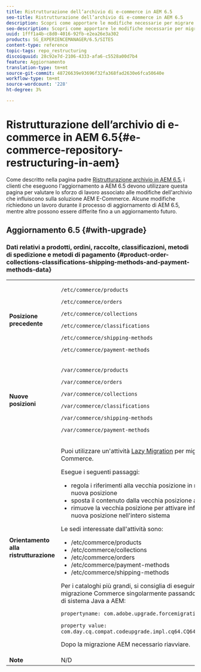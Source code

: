 ```yaml
---
title: Ristrutturazione dell’archivio di e-commerce in AEM 6.5
seo-title: Ristrutturazione dell’archivio di e-commerce in AEM 6.5
description: Scopri come apportare le modifiche necessarie per migrare alla nuova struttura dell’archivio in AEM 6.5 per E-Commerce.
seo-description: Scopri come apportare le modifiche necessarie per migrare alla nuova struttura dell’archivio in AEM 6.5 per E-Commerce.
uuid: 1fff1a4b-c8d0-4016-92fb-e2ea26e3a302
products: SG_EXPERIENCEMANAGER/6.5/SITES
content-type: reference
topic-tags: repo_restructuring
discoiquuid: 28c92e7d-2106-4333-afa6-c5528a00d7b4
feature: Aggiornamento
translation-type: tm+mt
source-git-commit: 48726639e93696f32fa368fad2630e6fca50640e
workflow-type: tm+mt
source-wordcount: '228'
ht-degree: 3%

---
```



# Ristrutturazione dell’archivio di e-commerce in AEM 6.5{#e-commerce-repository-restructuring-in-aem}

Come descritto nella pagina padre [Ristrutturazione archivio in AEM 6.5](/help/sites-deploying/repository-restructuring.md), i clienti che eseguono l&#39;aggiornamento a AEM 6.5 devono utilizzare questa pagina per valutare lo sforzo di lavoro associato alle modifiche dell&#39;archivio che influiscono sulla soluzione AEM E-Commerce. Alcune modifiche richiedono un lavoro durante il processo di aggiornamento di AEM 6.5, mentre altre possono essere differite fino a un aggiornamento futuro.

## Aggiornamento 6.5 {#with-upgrade}

### Dati relativi a prodotti, ordini, raccolte, classificazioni, metodi di spedizione e metodi di pagamento {#product-order-collections-classifications-shipping-methods-and-payment-methods-data}

<table>
 <tbody>
  <tr>
   <td><strong>Posizione precedente</strong></td>
   <td><p><code>/etc/commerce/products</code></p> <p><code>/etc/commerce/orders</code></p> <p><code>/etc/commerce/collections</code></p> <p><code>/etc/commerce/classifications</code></p> <p><code>/etc/commerce/shipping-methods</code></p> <p><code>/etc/commerce/payment-methods</code></p> </td>
  </tr>
  <tr>
   <td><strong>Nuove posizioni</strong></td>
   <td><p><code>/var/commerce/products</code></p> <p><code>/var/commerce/orders</code></p> <p><code>/var/commerce/collections</code></p> <p><code>/var/commerce/classifications</code></p> <p><code>/var/commerce/shipping-methods</code></p> <p><code>/var/commerce/payment-methods</code></p> </td>
  </tr>
  <tr>
   <td><strong>Orientamento alla ristrutturazione</strong></td>
   <td><p>Puoi utilizzare un'attività <a href="/help/sites-deploying/lazy-content-migration.md" target="_blank">Lazy Migration</a> per migrare i dati di E-Commerce.</p> <p>Esegue i seguenti passaggi:</p>
    <ul>
     <li>regola i riferimenti alla vecchia posizione in modo che punti alla nuova posizione</li>
     <li>sposta il contenuto dalla vecchia posizione alla nuova posizione</li>
     <li>rimuove la vecchia posizione per attivare infine l'utilizzo della nuova posizione nell'intero sistema</li>
    </ul> <p>Le sedi interessate dall'attività sono:</p>
    <ul>
     <li>/etc/commerce/products</li>
     <li>/etc/commerce/collections<br /> </li>
     <li>/etc/commerce/orders<br /> </li>
     <li>/etc/commerce/payment-methods<br /> </li>
     <li>/etc/commerce/shipping-methods<br /> </li>
    </ul> <p>Per i cataloghi più grandi, si consiglia di eseguire l’attività di migrazione Commerce singolarmente passando la seguente proprietà di sistema Java a AEM:</p> <p><code>propertyname: com.adobe.upgrade.forcemigration</code></p> <p><code>property value: com.day.cq.compat.codeupgrade.impl.cq64.CQ64CommerceMigrationTask</code></p> <p>Dopo la migrazione AEM necessario riavviare.</p> </td>
  </tr>
  <tr>
   <td><strong>Note</strong></td>
   <td>N/D<br /> </td>
  </tr>
 </tbody>
</table>

